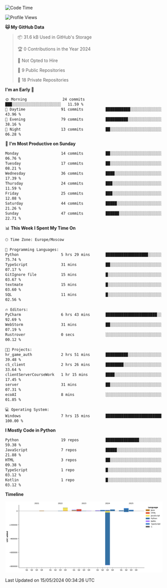 <!--START_SECTION:waka-->
![Code Time](http://img.shields.io/badge/Code%20Time-325%20hrs%2013%20mins-blue)

![Profile Views](http://img.shields.io/badge/Profile%20Views-0-blue)

**🐱 My GitHub Data** 

> 📦 31.6 kB Used in GitHub's Storage 
 > 
> 🏆 0 Contributions in the Year 2024
 > 
> 🚫 Not Opted to Hire
 > 
> 📜 9 Public Repositories 
 > 
> 🔑 18 Private Repositories 
 > 
**I'm an Early 🐤** 

```text
🌞 Morning                24 commits          ███░░░░░░░░░░░░░░░░░░░░░░   11.59 % 
🌆 Daytime                91 commits          ███████████░░░░░░░░░░░░░░   43.96 % 
🌃 Evening                79 commits          ██████████░░░░░░░░░░░░░░░   38.16 % 
🌙 Night                  13 commits          ██░░░░░░░░░░░░░░░░░░░░░░░   06.28 % 
```
📅 **I'm Most Productive on Sunday** 

```text
Monday                   14 commits          ██░░░░░░░░░░░░░░░░░░░░░░░   06.76 % 
Tuesday                  17 commits          ██░░░░░░░░░░░░░░░░░░░░░░░   08.21 % 
Wednesday                36 commits          ████░░░░░░░░░░░░░░░░░░░░░   17.39 % 
Thursday                 24 commits          ███░░░░░░░░░░░░░░░░░░░░░░   11.59 % 
Friday                   25 commits          ███░░░░░░░░░░░░░░░░░░░░░░   12.08 % 
Saturday                 44 commits          █████░░░░░░░░░░░░░░░░░░░░   21.26 % 
Sunday                   47 commits          ██████░░░░░░░░░░░░░░░░░░░   22.71 % 
```


📊 **This Week I Spent My Time On** 

```text
🕑︎ Time Zone: Europe/Moscow

💬 Programming Languages: 
Python                   5 hrs 29 mins       ███████████████████░░░░░░   75.74 % 
TypeScript               31 mins             ██░░░░░░░░░░░░░░░░░░░░░░░   07.17 % 
GitIgnore file           15 mins             █░░░░░░░░░░░░░░░░░░░░░░░░   03.67 % 
textmate                 15 mins             █░░░░░░░░░░░░░░░░░░░░░░░░   03.60 % 
SQL                      11 mins             █░░░░░░░░░░░░░░░░░░░░░░░░   02.56 % 

🔥 Editors: 
PyCharm                  6 hrs 43 mins       ███████████████████████░░   92.69 % 
WebStorm                 31 mins             ██░░░░░░░░░░░░░░░░░░░░░░░   07.19 % 
Rustrover                0 secs              ░░░░░░░░░░░░░░░░░░░░░░░░░   00.12 % 

🐱‍💻 Projects: 
hr_game_auth             2 hrs 51 mins       ██████████░░░░░░░░░░░░░░░   39.48 % 
cS_client                2 hrs 26 mins       ████████░░░░░░░░░░░░░░░░░   33.64 % 
clientServerCourseWork   1 hr 15 mins        ████░░░░░░░░░░░░░░░░░░░░░   17.45 % 
server                   31 mins             ██░░░░░░░░░░░░░░░░░░░░░░░   07.31 % 
ecoAI                    8 mins              ░░░░░░░░░░░░░░░░░░░░░░░░░   01.85 % 

💻 Operating System: 
Windows                  7 hrs 15 mins       █████████████████████████   100.00 % 
```

**I Mostly Code in Python** 

```text
Python                   19 repos            ███████████████░░░░░░░░░░   59.38 % 
JavaScript               7 repos             █████░░░░░░░░░░░░░░░░░░░░   21.88 % 
HTML                     3 repos             ██░░░░░░░░░░░░░░░░░░░░░░░   09.38 % 
TypeScript               1 repo              █░░░░░░░░░░░░░░░░░░░░░░░░   03.12 % 
Kotlin                   1 repo              █░░░░░░░░░░░░░░░░░░░░░░░░   03.12 % 
```



**Timeline**

![Lines of Code chart](https://raw.githubusercontent.com/adlemx/adlemx/main/assets/bar_graph.png)


 Last Updated on 15/05/2024 00:34:26 UTC
<!--END_SECTION:waka-->
